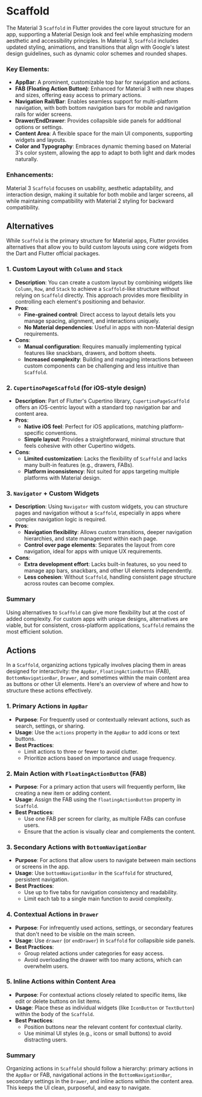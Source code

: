 # Scaffold

The Material 3 `Scaffold` in Flutter provides the core layout structure for an app, supporting a Material Design look and feel while emphasizing modern aesthetic and accessibility principles. In Material 3, `Scaffold` includes updated styling, animations, and transitions that align with Google's latest design guidelines, such as dynamic color schemes and rounded shapes.

### Key Elements:

- **AppBar**: A prominent, customizable top bar for navigation and actions.
- **FAB (Floating Action Button)**: Enhanced for Material 3 with new shapes and sizes, offering easy access to primary actions.
- **Navigation Rail/Bar**: Enables seamless support for multi-platform navigation, with both bottom navigation bars for mobile and navigation rails for wider screens.
- **Drawer/EndDrawer**: Provides collapsible side panels for additional options or settings.
- **Content Area**: A flexible space for the main UI components, supporting widgets and layouts.
- **Color and Typography**: Embraces dynamic theming based on Material 3's color system, allowing the app to adapt to both light and dark modes naturally.

### Enhancements:

Material 3 `Scaffold` focuses on usability, aesthetic adaptability, and interaction design, making it suitable for both mobile and larger screens, all while maintaining compatibility with Material 2 styling for backward compatibility.

## Alternatives

While `Scaffold` is the primary structure for Material apps, Flutter provides alternatives that allow you to build custom layouts using core widgets from the Dart and Flutter official packages.

### 1. **Custom Layout with `Column` and `Stack`**

- **Description**: You can create a custom layout by combining widgets like `Column`, `Row`, and `Stack` to achieve a `Scaffold`-like structure without relying on `Scaffold` directly. This approach provides more flexibility in controlling each element's positioning and behavior.
- **Pros**:
  - **Fine-grained control**: Direct access to layout details lets you manage spacing, alignment, and interactions uniquely.
  - **No Material dependencies**: Useful in apps with non-Material design requirements.
- **Cons**:
  - **Manual configuration**: Requires manually implementing typical features like snackbars, drawers, and bottom sheets.
  - **Increased complexity**: Building and managing interactions between custom components can be challenging and less intuitive than `Scaffold`.

### 2. **`CupertinoPageScaffold` (for iOS-style design)**

- **Description**: Part of Flutter's Cupertino library, `CupertinoPageScaffold` offers an iOS-centric layout with a standard top navigation bar and content area.
- **Pros**:
  - **Native iOS feel**: Perfect for iOS applications, matching platform-specific conventions.
  - **Simple layout**: Provides a straightforward, minimal structure that feels cohesive with other Cupertino widgets.
- **Cons**:
  - **Limited customization**: Lacks the flexibility of `Scaffold` and lacks many built-in features (e.g., drawers, FABs).
  - **Platform inconsistency**: Not suited for apps targeting multiple platforms with Material design.

### 3. **`Navigator` + Custom Widgets**

- **Description**: Using `Navigator` with custom widgets, you can structure pages and navigation without a `Scaffold`, especially in apps where complex navigation logic is required.
- **Pros**:
  - **Navigation flexibility**: Allows custom transitions, deeper navigation hierarchies, and state management within each page.
  - **Control over page elements**: Separates the layout from core navigation, ideal for apps with unique UX requirements.
- **Cons**:
  - **Extra development effort**: Lacks built-in features, so you need to manage app bars, snackbars, and other UI elements independently.
  - **Less cohesion**: Without `Scaffold`, handling consistent page structure across routes can become complex.

### Summary

Using alternatives to `Scaffold` can give more flexibility but at the cost of added complexity. For custom apps with unique designs, alternatives are viable, but for consistent, cross-platform applications, `Scaffold` remains the most efficient solution.

## Actions

In a `Scaffold`, organizing actions typically involves placing them in areas designed for interactivity: the `AppBar`, `FloatingActionButton` (FAB), `BottomNavigationBar`, `Drawer`, and sometimes within the main content area as buttons or other UI elements. Here's an overview of where and how to structure these actions effectively.

### 1. **Primary Actions in `AppBar`**

- **Purpose**: For frequently used or contextually relevant actions, such as search, settings, or sharing.
- **Usage**: Use the `actions` property in the `AppBar` to add icons or text buttons.
- **Best Practices**:
  - Limit actions to three or fewer to avoid clutter.
  - Prioritize actions based on importance and usage frequency.

### 2. **Main Action with `FloatingActionButton` (FAB)**

- **Purpose**: For a primary action that users will frequently perform, like creating a new item or adding content.
- **Usage**: Assign the FAB using the `floatingActionButton` property in `Scaffold`.
- **Best Practices**:
  - Use one FAB per screen for clarity, as multiple FABs can confuse users.
  - Ensure that the action is visually clear and complements the content.

### 3. **Secondary Actions with `BottomNavigationBar`**

- **Purpose**: For actions that allow users to navigate between main sections or screens in the app.
- **Usage**: Use `bottomNavigationBar` in the `Scaffold` for structured, persistent navigation.
- **Best Practices**:
  - Use up to five tabs for navigation consistency and readability.
  - Limit each tab to a single main function to avoid complexity.

### 4. **Contextual Actions in `Drawer`**

- **Purpose**: For infrequently used actions, settings, or secondary features that don't need to be visible on the main screen.
- **Usage**: Use `drawer` (or `endDrawer`) in `Scaffold` for collapsible side panels.
- **Best Practices**:
  - Group related actions under categories for easy access.
  - Avoid overloading the drawer with too many actions, which can overwhelm users.

### 5. **Inline Actions within Content Area**

- **Purpose**: For contextual actions closely related to specific items, like edit or delete buttons on list items.
- **Usage**: Place these as individual widgets (like `IconButton` or `TextButton`) within the body of the `Scaffold`.
- **Best Practices**:
  - Position buttons near the relevant content for contextual clarity.
  - Use minimal UI styles (e.g., icons or small buttons) to avoid distracting users.

### Summary

Organizing actions in `Scaffold` should follow a hierarchy: primary actions in the `AppBar` or FAB, navigational actions in the `BottomNavigationBar`, secondary settings in the `Drawer`, and inline actions within the content area. This keeps the UI clean, purposeful, and easy to navigate.
